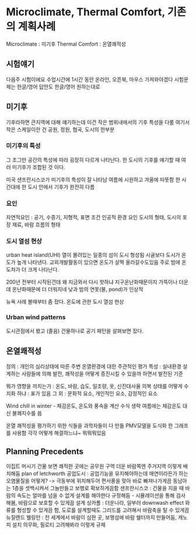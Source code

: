 # Microclimate, Thermal Comfort, 기존의 계획사례
Microclimate : 미기후
Thermal Comfort : 온열쾌적성

## 시험얘기
다음주 시험이에요
수업시간에 1시간 동안
온라인, 오픈북, 마우스 가져와야겠다
시험문제는 한글/영어 답안도 한글/영어 원하는대로

## 미기후
기후라하면 큰지역에 대해 얘기하는데 이건 작은 범위내에서의 기후 특성을 다룸
여기서 작은 스케일이란 건 공원, 정원, 협곡, 도시의 한부분

### 미기후의 특성
그 조그만 공간의 특성에 따라 굉장히 다르게 나타난다.
한 도시의 기후를 얘기할 때 여러 미기후가 조합된 것 이다.

미국 샌프란시스코가 미기후의 특성이 잘 나타남
여름에 시원하고 겨울에 따뜻함
한 시간대에 한 도시 안에서 기후가 완전히 다름

### 요인
자연적요인 : 공기, 수증기, 지형적, 표면 조건
인공적 환경 요인  도시의 형태, 도시의 포장 재료, 바람 흐름의 형태

### 도시 열섬 현상
urban heat island(UHI)
열이 몰려있는 일종의 섬이 도시 형성됨
시골보다 도시가 온도가 높개 나타낸다.
교외개발활동이 있으면 온도가 살짝 올라갈수도있음
주로 밤에 온도차가 더 크게 나타난다.

200년 전부터 시작된건데 왜 지금와서 다시 핫하냐
지구온난화때문이지 가뜩이나 더운데 온난화때문에 더 더워지네
낮과 밤의 연못(물, pond)가 인상적

뉴욕 사례 볼때부터 좀 잤다.
온도에 관한 도시 열섬 현상

### Urban wind patterns
도시관점에서 봤고 (졸음)
건물하나로 공기 패턴을 살펴보면
잤다.

## 온열쾌적성
정의 : 개인의 심리상태에 따른 주변 온열환경에 대한 주관적인 평가
특성 : 실내환경 설계하는 사람들에 의해 발전, 쾌적성을 어떻게 증진시킬 수 있을까 하면서 발전된 기준

뭐가 영향을 끼치는가 : 온도, 바람, 습도, 일조량, 옷, 신진대사율
의복 상태를 어떻게 수치화 하냐 : 표가 있음
그 외 : 문화적 요소, 개인적인 요소, 감정적인 요소

Wind chill in winter - 체감온도, 온도와 풍속을 계산
수식 생략
여름에는 체감온도 대신 불쾌지수를 씀

온열 쾌적성을 평가하기 위한 식들을 과학자들이 다 만듦
PMV모델을 도식화 한 그래프를 사용함
각각 어떻게 해결하느냐~ 뭐뭐뭐있음

## Planning Precedents
이집트 머시기 건물 보면 쾌적한 곳에는 공무원 구역
더운 바람쪽엔 주거지역 이렇게 배치해둠
plan of letchworth 공업도시 : 공업기능을 유지해야하는데 매연이라든가 하는 오염물질을 어떻게? -> 극동부에 위치해두어 편서풍을 맞아 바로 빠져나가게끔
동남아는 1층을 셋백시켜서 그늘만들고 보행로 확보하게끔함
샌프란시스코 : 건물을 지을 때 바람의 속도는 얼마를 넘을 수 없게 설계를 해야한다 규정해둠 - 시뮬레이션을 통해 검사해봄, 바람으로 보호할 수 있게끔 설계
싱카폴 : 더운나라, 일부러 downwash effect 와류를 형성할 수 있게끔 함, 도로를 설계할때도 그리드를 고려해서 바람축을 탈 수 있게끔
뉴질랜드 웰링턴 : 전 세계에서 바람이 심한 곳, 보행섬에 바람 쉘터까지 만들어둠, 캐노피 설치 의무화, 필로티 고려해봐라 이렇게 규제



